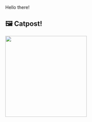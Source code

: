 Hello there!



## 🖼️ Catpost!

<sub>
    <img src="https://cdn2.thecatapi.com/images/lwyMpLnK3.jpg" height="256">
</sub>

